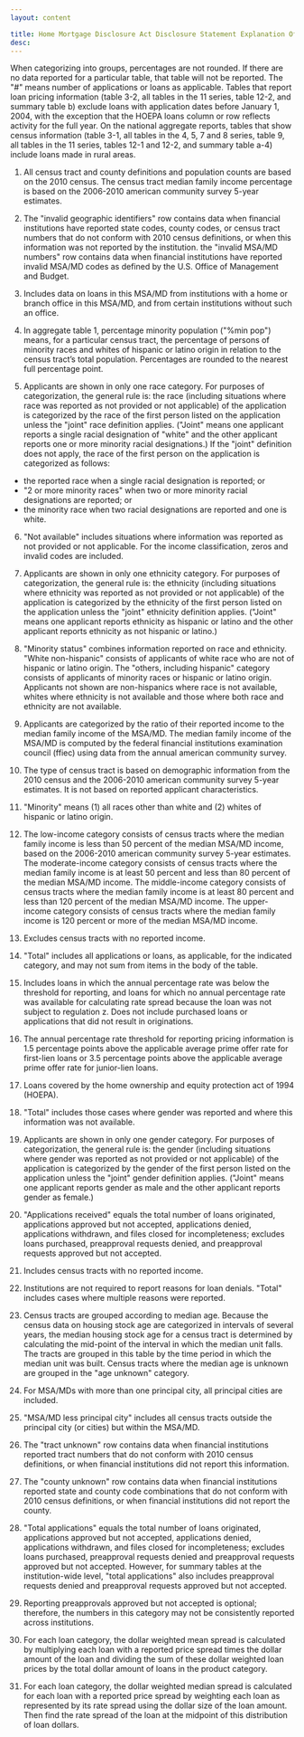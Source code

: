 ```yaml
---
layout: content

title: Home Mortgage Disclosure Act Disclosure Statement Explanation Of Notes For 2013
desc:
---
```

When categorizing into groups, percentages are not rounded. If there are no data reported for a particular table, that table will not be reported. The "#" means number of applications or loans as applicable. Tables that report loan pricing information (table 3-2, all tables in the 11 series, table 12-2, and summary table b) exclude loans with application dates before January 1, 2004, with the exception that the HOEPA loans column or row reflects activity for the full year. On the national aggregate reports, tables that show census information (table 3-1, all tables in the 4, 5, 7 and 8 series, table 9, all tables in the 11 series, tables 12-1 and 12-2, and summary table a-4) include loans made in rural areas.

1. All census tract and county definitions and population counts are based on the 2010 census. The census tract median family income percentage is based on the 2006-2010 american community survey 5-year estimates.

2. The "invalid geographic identifiers" row contains data when financial institutions have reported state codes, county codes, or census tract numbers that do not conform with 2010 census definitions, or when this information was not reported by the institution. the "invalid MSA/MD numbers" row contains data when financial institutions have reported invalid MSA/MD codes as defined by the U.S. Office of Management and Budget.

3. Includes data on loans in this MSA/MD from institutions with a home or branch office in this MSA/MD, and from certain institutions without such an office.

4. In aggregate table 1, percentage minority population ("%min pop") means, for a particular census tract, the percentage of persons of minority races and whites of hispanic or latino origin in relation to the census tract’s total population. Percentages are rounded to the nearest full percentage point.

5. Applicants are shown in only one race category. For purposes of categorization, the general rule is: the race (including situations where race was reported as not provided or not applicable) of the application is categorized by the race of the first person listed on the application unless the "joint" race definition applies. ("Joint" means one applicant reports a single racial designation of "white" and the other applicant reports one or more minority racial designations.) If the "joint" definition does not apply, the race of the first person on the application is categorized as follows:
- the reported race when a single racial designation is reported; or
- "2 or more minority races" when two or more minority racial designations are reported; or
- the minority race when two racial designations are reported and one is white.

6. "Not available" includes situations where information was reported as not provided or not applicable. For the income classification, zeros and invalid codes are included.

7. Applicants are shown in only one ethnicity category. For purposes of categorization, the general rule is: the ethnicity (including situations where ethnicity was reported as not provided or not applicable) of the application is categorized by the ethnicity of the first person listed on the application unless the "joint" ethnicity definition applies. ("Joint" means one applicant reports ethnicity as hispanic or latino and the other applicant reports ethnicity as not hispanic or latino.)

8. "Minority status" combines information reported on race and ethnicity. "White non-hispanic" consists of applicants of white race who are not of hispanic or latino origin. The "others, including hispanic" category consists of applicants of minority races or hispanic or latino origin.  Applicants not shown are non-hispanics where race is not available, whites where ethnicity is not available and those where both race and ethnicity are not available.

9. Applicants are categorized by the ratio of their reported income to the median family income of the MSA/MD. The median family income of the MSA/MD is computed by the federal financial institutions examination council (ffiec) using data from the annual american community survey.

10. The type of census tract is based on demographic information from the 2010 census and the 2006-2010 american community survey 5-year estimates. It is not based on reported applicant characteristics.

11. "Minority" means (1) all races other than white and (2) whites of hispanic or latino origin.

12. The low-income category consists of census tracts where the median family income is less than 50 percent of the median MSA/MD income, based on the 2006-2010 american community survey 5-year estimates. The moderate-income category consists of census tracts where the median family income is at least 50 percent and less than 80 percent of the median MSA/MD income. The middle-income category consists of census tracts where the median family income is at least 80 percent and less than 120 percent of the median MSA/MD income. The upper-income category consists of census tracts where the median family income is 120 percent or more of the median MSA/MD income.

13. Excludes census tracts with no reported income.

14. "Total" includes all applications or loans, as applicable, for the indicated category, and may not sum from items in the body of the table.

15. Includes loans in which the annual percentage rate was below the threshold for reporting, and loans for which no annual percentage rate was available for calculating rate spread because the loan was not subject to regulation z. Does not include purchased loans or applications that did not result in originations.

16. The annual percentage rate threshold for reporting pricing information is 1.5 percentage points above the applicable average prime offer rate for first-lien loans or 3.5 percentage points above the applicable average prime offer rate for junior-lien loans.

17. Loans covered by the home ownership and equity protection act of 1994 (HOEPA).

18. "Total" includes those cases where gender was reported and where this information was not available.

19. Applicants are shown in only one gender category. For purposes of categorization, the general rule is: the gender (including situations where gender was reported as not provided or not applicable) of the application is categorized by the gender of the first person listed on the application unless the "joint" gender definition applies. ("Joint" means one applicant reports gender as male and the other applicant reports gender as female.)

20. "Applications received" equals the total number of loans originated, applications approved but not accepted, applications denied, applications withdrawn, and files closed for incompleteness; excludes loans purchased, preapproval requests denied, and preapproval requests approved but not accepted.

21. Includes census tracts with no reported income.

22. Institutions are not required to report reasons for loan denials. "Total" includes cases where multiple reasons were reported.

23. Census tracts are grouped according to median age. Because the census data on housing stock age are categorized in intervals of several years, the median housing stock age for a census tract is determined by calculating the mid-point of the interval in which the median unit falls. The tracts are grouped in this table by the time period in which the median unit was built. Census tracts where the median age is unknown are grouped in the "age unknown" category.

24. For MSA/MDs with more than one principal city, all principal cities are included.

25. "MSA/MD less principal city" includes all census tracts outside the principal city (or cities) but within the MSA/MD.

26. The "tract unknown" row contains data when financial institutions reported tract numbers that do not conform with 2010 census definitions, or when financial institutions did not report this information.

27. The "county unknown" row contains data when financial institutions reported state and county code combinations that do not conform with 2010 census definitions, or when financial institutions did not report the county.

28. "Total applications" equals the total number of loans originated, applications approved but not accepted, applications denied, applications withdrawn, and files closed for incompleteness; excludes loans purchased, preapproval requests denied and preapproval requests approved but not accepted. However, for summary tables at the institution-wide level, "total applications" also includes preapproval requests denied and preapproval requests approved but not accepted.

29. Reporting preapprovals approved but not accepted is optional; therefore, the numbers in this category may not be consistently reported across institutions.

30. For each loan category, the dollar weighted mean spread is calculated by multiplying each loan with a reported price spread times the dollar amount of the loan and dividing the sum of these dollar weighted loan prices by the total dollar amount of loans in the product category.

31. For each loan category, the dollar weighted median spread is calculated for each loan with a reported price spread by weighting each loan as represented by its rate spread using the dollar size of the loan amount. Then find the rate spread of the loan at the midpoint of this distribution of loan dollars.